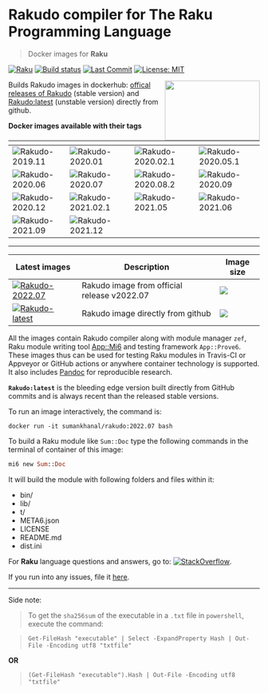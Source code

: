 # Rakudo compiler for The Raku Programming Language

> Docker images for **Raku**

[![Raku](https://img.shields.io/badge/Raku-v6.d-blue.svg)](https://raku.org/)
[![Build status](https://ci.appveyor.com/api/projects/status/jcu7g8cqao9mn3wj?svg=true)](https://ci.appveyor.com/project/sumanstats/rakudo)
[![Last Commit](https://img.shields.io/github/last-commit/sumanstats/rakudo)](https://github.com/sumanstats/rakudo)
[![License: MIT](https://img.shields.io/badge/License-MIT-yellow.svg)](https://opensource.org/licenses/MIT) 

<a href="https://raku.org/"><img src="https://i.imgur.com/Tkss808.png" width="190" height="120" align="right"></a>

Builds Rakudo images in dockerhub: [offical releases of Rakudo](https://github.com/rakudo/rakudo/releases) (stable version) and [Rakudo:latest](https://hub.docker.com/r/sumankhanal/rakudo) (unstable version) directly from github.


 
 **Docker images available with their tags**

  | <!-- -->                                                                | <!-- -->                                                                    | <!-- -->                                                                    | <!-- -->                                                                    |
  | ----------------------------------------------------------------------- | --------------------------------------------------------------------------- | --------------------------------------------------------------------------- | --------------------------------------------------------------------------- |
  | ![Rakudo-2019.11](https://img.shields.io/badge/Rakudo-2019.11-blue.svg) | ![Rakudo-2020.01](https://img.shields.io/badge/Rakudo-2020.01-blue.svg)     | ![Rakudo-2020.02.1](https://img.shields.io/badge/Rakudo-2020.02.1-blue.svg) | ![Rakudo-2020.05.1](https://img.shields.io/badge/Rakudo-2020.05.1-blue.svg) |
  | ![Rakudo-2020.06](https://img.shields.io/badge/Rakudo-2020.06-blue.svg) | ![Rakudo-2020.07](https://img.shields.io/badge/Rakudo-2020.07-blue.svg)     | ![Rakudo-2020.08.2](https://img.shields.io/badge/Rakudo-2020.08.2-blue.svg) | ![Rakudo-2020.09](https://img.shields.io/badge/Rakudo-2020.09-blue.svg)     |
  | ![Rakudo-2020.12](https://img.shields.io/badge/Rakudo-2020.12-blue.svg) | ![Rakudo-2021.02.1](https://img.shields.io/badge/Rakudo-2021.02.1-blue.svg) | ![Rakudo-2021.05](https://img.shields.io/badge/Rakudo-2021.05-blue.svg)     | ![Rakudo-2021.06](https://img.shields.io/badge/Rakudo-2021.06-blue.svg)     |
  | ![Rakudo-2021.09](https://img.shields.io/badge/Rakudo-2021.09-blue.svg) | ![Rakudo-2021.12](https://img.shields.io/badge/Rakudo-2021.12-blue.svg) |                                                                             |                                                                             |


----

| Latest images                                                                                                          | Description                                 | Image size                                                               |
| ---------------------------------------------------------------------------------------------------------------------- | ------------------------------------------- | ------------------------------------------------------------------------ |
| [![Rakudo-2022.07](https://img.shields.io/badge/Rakudo-2022.07-blue.svg)](https://hub.docker.com/r/sumankhanal/rakudo) | Rakudo image from official release v2022.07 | ![](https://img.shields.io/docker/image-size/sumankhanal/rakudo/2022.07) |
| [![Rakudo-latest](https://img.shields.io/badge/Rakudo-latest-blue.svg)](https://hub.docker.com/r/sumankhanal/rakudo)   | Rakudo image directly from github           | ![](https://img.shields.io/docker/image-size/sumankhanal/rakudo/latest)  |




All the images contain Rakudo compiler along with module manager `zef`, Raku module writing tool [App::Mi6](https://github.com/skaji/mi6) and testing framework `App::Prove6`. These images thus can be used for testing Raku modules in Travis-CI or Appveyor or GitHub actions or anywhere container technology is supported. It also includes [Pandoc](https://pandoc.org/index.html) for reproducible research.


**`Rakudo:latest`** is the bleeding edge version built directly from GitHub commits and is always recent than the released stable versions.


To run an image interactively, the command is:

`docker run -it sumankhanal/rakudo:2022.07 bash`

To build a Raku module like  `Sum::Doc` type the following commands in the terminal of container of this image:

  ```raku
  mi6 new Sum::Doc
  ```
  
It will build the module with following folders and files within it:

  - bin/
  - lib/
  - t/
  - META6.json
  - LICENSE
  - README.md
  - dist.ini
  
For **Raku** language questions and answers, go to: [![StackOverflow](https://img.shields.io/badge/stackoverflow-raku-orange.svg)](https://stackoverflow.com/questions/tagged/raku).


If you run into any issues, file it [here](https://github.com/sumanstats/rakudo/issues).

*** 

Side note:

>To get the `sha256sum` of the executable in a `.txt` file in `powershell`, execute the command:

>```
>Get-FileHash "executable" | Select -ExpandProperty Hash | Out-File -Encoding utf8 "txtfile" 
>```
 
 **OR**
 
>```
>(Get-FileHash "executable").Hash | Out-File -Encoding utf8 "txtfile"
>```
